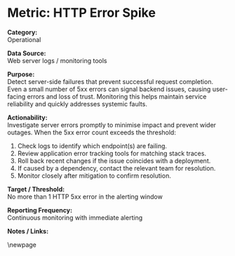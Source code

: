 # Metric: HTTP Error Spike

**Category:**  
Operational

**Data Source:**  
Web server logs / monitoring tools  

**Purpose:**  
Detect server-side failures that prevent successful request completion. Even a small number of 5xx errors can signal backend issues, causing user-facing errors and loss of trust. Monitoring this helps maintain service reliability and quickly addresses systemic faults.

**Actionability:**  
Investigate server errors promptly to minimise impact and prevent wider outages. When the 5xx error count exceeds the threshold:

1. Check logs to identify which endpoint(s) are failing.
2. Review application error tracking tools for matching stack traces.
3. Roll back recent changes if the issue coincides with a deployment.
4. If caused by a dependency, contact the relevant team for resolution.
5. Monitor closely after mitigation to confirm resolution.

**Target / Threshold:**  
No more than 1 HTTP 5xx error in the alerting window

**Reporting Frequency:**  
Continuous monitoring with immediate alerting

**Notes / Links:**  

<!-- Leave the rest of this page blank -->
\newpage
